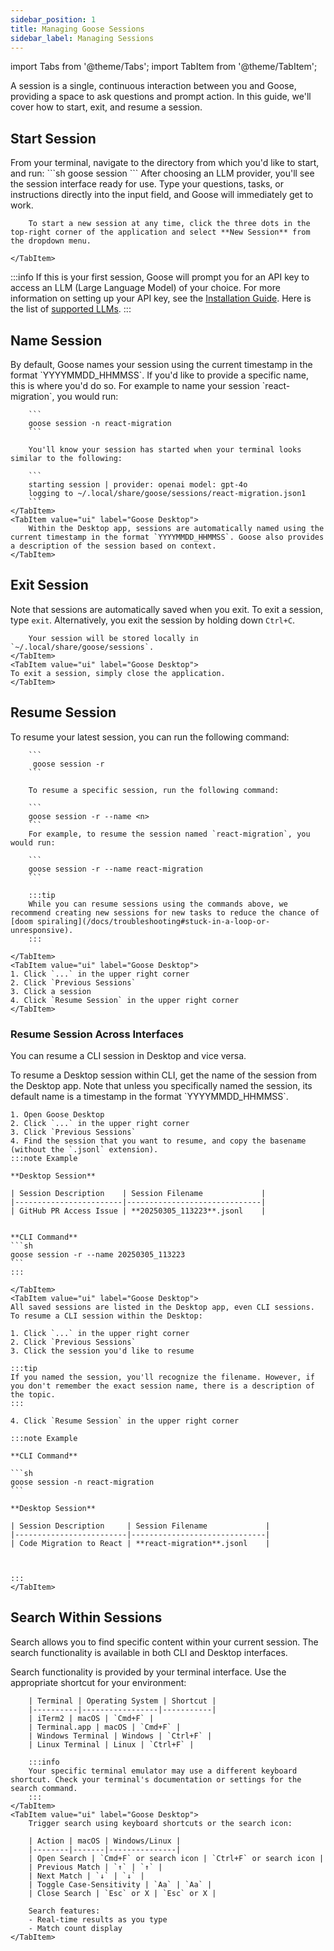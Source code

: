 ```yaml
---
sidebar_position: 1
title: Managing Goose Sessions
sidebar_label: Managing Sessions
---
```

import Tabs from '@theme/Tabs';
import TabItem from '@theme/TabItem';


A session is a single, continuous interaction between you and Goose, providing a space to ask questions and prompt action. In this guide, we'll cover how to start, exit, and resume a session. 


## Start Session 

<Tabs>
    <TabItem value="cli" label="Goose CLI" default>
        From your terminal, navigate to the directory from which you'd like to start, and run:
        ```sh
        goose session 
        ```
    </TabItem>
    <TabItem value="ui" label="Goose Desktop">
        After choosing an LLM provider, you'll see the session interface ready for use. Type your questions, tasks, or instructions directly into the input field, and Goose will immediately get to work. 

        To start a new session at any time, click the three dots in the top-right corner of the application and select **New Session** from the dropdown menu.

    </TabItem>
</Tabs>

:::info
If this is your first session, Goose will prompt you for an API key to access an LLM (Large Language Model) of your choice. For more information on setting up your API key, see the [Installation Guide](/docs/getting-started/installation#set-llm-provider). Here is the list of [supported LLMs](/docs/getting-started/providers).
:::

## Name Session
<Tabs>
    <TabItem value="cli" label="Goose CLI" default>
        By default, Goose names your session using the current timestamp in the format `YYYYMMDD_HHMMSS`. If you'd like to provide a specific name, this is where you'd do so. For example to name your session `react-migration`, you would run:

        ```
        goose session -n react-migration
        ```

        You'll know your session has started when your terminal looks similar to the following:

        ```
        starting session | provider: openai model: gpt-4o
        logging to ~/.local/share/goose/sessions/react-migration.json1
        ```
    </TabItem>
    <TabItem value="ui" label="Goose Desktop">
        Within the Desktop app, sessions are automatically named using the current timestamp in the format `YYYYMMDD_HHMMSS`. Goose also provides a description of the session based on context.
    </TabItem>
</Tabs>

## Exit Session
Note that sessions are automatically saved when you exit.
<Tabs>
    <TabItem value="cli" label="Goose CLI" default>
        To exit a session, type `exit`. Alternatively, you exit the session by holding down `Ctrl+C`.

        Your session will be stored locally in `~/.local/share/goose/sessions`.
    </TabItem>
    <TabItem value="ui" label="Goose Desktop">
    To exit a session, simply close the application.
    </TabItem>    

</Tabs>

## Resume Session

<Tabs>
    <TabItem value="cli" label="Goose CLI" default>
        To resume your latest session, you can run the following command:

        ```
         goose session -r
        ```

        To resume a specific session, run the following command: 

        ```
        goose session -r --name <n>
        ```
        For example, to resume the session named `react-migration`, you would run:

        ```
        goose session -r --name react-migration
        ```

        :::tip
        While you can resume sessions using the commands above, we recommend creating new sessions for new tasks to reduce the chance of [doom spiraling](/docs/troubleshooting#stuck-in-a-loop-or-unresponsive).
        :::

    </TabItem>
    <TabItem value="ui" label="Goose Desktop">
    1. Click `...` in the upper right corner
    2. Click `Previous Sessions`
    3. Click a session
    4. Click `Resume Session` in the upper right corner
    </TabItem>
</Tabs>

### Resume Session Across Interfaces

You can resume a CLI session in Desktop and vice versa.

<Tabs>
    <TabItem value="cli" label="Goose CLI" default>
    To resume a Desktop session within CLI, get the name of the session from the Desktop app. Note that unless you specifically named the session, its default name is a timestamp in the format `YYYYMMDD_HHMMSS`.

    1. Open Goose Desktop
    2. Click `...` in the upper right corner
    3. Click `Previous Sessions`
    4. Find the session that you want to resume, and copy the basename (without the `.jsonl` extension). 
    :::note Example

    **Desktop Session**

    | Session Description    | Session Filename             |
    |------------------------|------------------------------|
    | GitHub PR Access Issue | **20250305_113223**.jsonl    | 


    **CLI Command**
    ```sh
    goose session -r --name 20250305_113223
    ```
    :::

    </TabItem>
    <TabItem value="ui" label="Goose Desktop">
    All saved sessions are listed in the Desktop app, even CLI sessions. To resume a CLI session within the Desktop:

    1. Click `...` in the upper right corner
    2. Click `Previous Sessions`
    3. Click the session you'd like to resume

    :::tip
    If you named the session, you'll recognize the filename. However, if you don't remember the exact session name, there is a description of the topic.
    :::

    4. Click `Resume Session` in the upper right corner

    :::note Example

    **CLI Command**

    ```sh
    goose session -n react-migration
    ```

    **Desktop Session**

    | Session Description     | Session Filename             |
    |-------------------------|------------------------------|
    | Code Migration to React | **react-migration**.jsonl    | 



    :::
    </TabItem>
</Tabs>

## Search Within Sessions

Search allows you to find specific content within your current session. The search functionality is available in both CLI and Desktop interfaces.

<Tabs>
    <TabItem value="cli" label="Goose CLI" default>
        Search functionality is provided by your terminal interface. Use the appropriate shortcut for your environment:

        | Terminal | Operating System | Shortcut |
        |----------|-----------------|-----------|
        | iTerm2 | macOS | `Cmd+F` |
        | Terminal.app | macOS | `Cmd+F` |
        | Windows Terminal | Windows | `Ctrl+F` |
        | Linux Terminal | Linux | `Ctrl+F` |

        :::info
        Your specific terminal emulator may use a different keyboard shortcut. Check your terminal's documentation or settings for the search command.
        :::
    </TabItem>
    <TabItem value="ui" label="Goose Desktop">
        Trigger search using keyboard shortcuts or the search icon:

        | Action | macOS | Windows/Linux |
        |--------|-------|---------------|
        | Open Search | `Cmd+F` or search icon | `Ctrl+F` or search icon |
        | Previous Match | `↑` | `↑` |
        | Next Match | `↓` | `↓` |
        | Toggle Case-Sensitivity | `Aa` | `Aa` |
        | Close Search | `Esc` or X | `Esc` or X |

        Search features:
        - Real-time results as you type
        - Match count display
    </TabItem>
</Tabs>